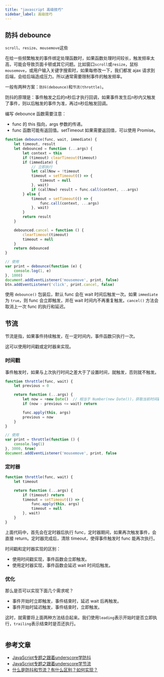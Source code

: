 ```yaml
---
title: "javascript 高级技巧"
sidebar_label: 高级技巧
---
```




## 防抖 debounce

`scroll`、`resize`、`mousemove`这些

在给一些频繁触发的事件绑定处理函数时，如果函数处理时间较长，触发频率太高，可能会导致页面卡顿或其它问题。比如窗口`scroll`或`resize`，鼠标`mousemove`，或用户输入关键字搜索时，如果每修改一下，我们都发 ajax 请求到后端，会给后端造成压力。所以通常需要限制事件的触发频率。

一般有两种方案：`防抖(debounce)`和`节流(throttle)`。

防抖的原理是：事件触发之后的n秒后才执行回调，如果事件发生后n秒内又触发了事件，则以后触发的事件为准，再过n秒后触发回调。

编写 debounce 函数需要注意：

- func 的 this 指向，args 参数的传递。
- func 函数可能有返回值。setTimeout 如果需要返回值，可以使用 Promise。

```js
function debounce(func, wait, immediate) {
    let timeout, result
    let debounced = function (...args) {
        let context = this
        if (timeout) clearTimeout(timeout)
        if (immediate) {
            // 立即执行
            let callNow = !timeout
            timeout = setTimeout(() => {
                timeout = null
            }, wait)
            if (callNow) result = func.call(context, ...args)
        } else {
            timeout = setTimeout(() => {
                func.call(context, ...args)
            }, wait)
        }
        return result
    }

    debounced.cancel = function () {
        clearTimeout(timeout)
        timeout = null
    }
    return debounced
}

// 使用
var print = debounce(function (e) {
    console.log(1, e)
}, 1000)
document.addEventListener('mousemove', print, false)
btn.addEventListener('click', print.cancel, false)
``` 

使用 `debounce()` 包装后，默认 func 会在 wait 时间后触发一次。如果 `immediate` 为 `true`，则 func 会立即触发，并在 wait 时间内不再重复触发。`cancel()` 方法会取消上一次 func 的执行和延迟。


## 节流

节流是指，如果事件持续触发，在一定时间内，事件函数只执行一次。

这可以使用时间戳或定时器来实现。

### 时间戳

事件触发时，如果与上次执行时间之差大于了设置时间，就触发，否则就不触发。

```js
function throttle(func, wait) {
    let previous = 0

    return function (...args) {
        let now = +new Date()  // 相当于 Number(new Date())，获取当前时间戳
        if (now - previous <= wait) return

        func.apply(this, args)
        previous = now
    }
}

// 使用
var print = throttle(function () {
    console.log(1)
}, 3000, true)
document.addEventListener('mousemove', print, false
```

### 定时器

```js
function throttle(func, wait) {
    let timeout

    return function (...args) {
        if (timeout) return
        timeout = setTimeout(() => {
            func.apply(this, args)
            timeout = null
        }, wait)
    }
}
```

上面代码中，首先会在定时器后执行 func，定时器期间，如果再次触发事件，会直接 return。定时器完成后，清除 timeout，使得事件触发时 func 能再次执行。

时间戳和定时器实现的区别：
- 使用时间戳实现，事件函数会立即触发。
- 使用定时器实现，事件函数会延迟 wait 时间后触发。


### 优化

那么是否可以实现下面几个需求呢？
- 事件开始时立即触发，事件结束时，延迟 wait 后再触发。
- 事件开始时延迟触发，事件结束时，立即触发。

这时，就需要将上面两种方法结合起来。我们使用`leading`表示开始时是否立即执行，`trailing`表示结束时是否还执行。

```js

```

## 参考文章

- [JavaScript专题之跟着underscore学防抖](https://github.com/mqyqingfeng/Blog/issues/22)
- [JavaScript专题之跟着underscore学节流](https://github.com/mqyqingfeng/Blog/issues/26)
- [什么是防抖和节流？有什么区别？如何实现？](https://github.com/Advanced-Frontend/Daily-Interview-Question/issues/5)